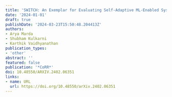 ```yaml
---
title: 'SWITCH: An Exemplar for Evaluating Self-Adaptive ML-Enabled Systems'
date: '2024-01-01'
draft: true
publishDate: '2024-03-23T15:50:48.204413Z'
authors:
- Arya Marda
- Shubham Kulkarni
- Karthik Vaidhyanathan
publication_types:
- 'other'
abstract: ''
featured: false
publication: '*CoRR*'
doi: 10.48550/ARXIV.2402.06351
links:
- name: URL
  url: https://doi.org/10.48550/arXiv.2402.06351
---
```



